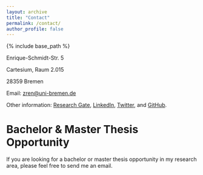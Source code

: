 ```yaml
---
layout: archive
title: "Contact"
permalink: /contact/
author_profile: false
---
```

{% include base_path %}

Enrique-Schmidt-Str. 5

Cartesium, Raum 2.015

28359 Bremen

Email: zren@uni-bremen.de

Other information: <a href="https://www.researchgate.net/profile/Zhao-Ren-5" target="_blank">Research Gate</a>, <a href="https://www.linkedin.com/in/zhao-ren-107103135/" target="_blank">LinkedIn</a>, <a href="https://twitter.com/zhaoren1991?lang=en" target="_blank">Twitter</a>, and <a href="https://github.com/zhaoren91" target="_blank">GitHub</a>.

# Bachelor & Master Thesis Opportunity

If you are looking for a bachelor or master thesis opportunity in my research area, please feel free to send me an email.


